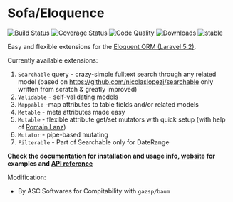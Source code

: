 # Sofa/Eloquence

[![Build Status](https://travis-ci.org/jarektkaczyk/eloquence.svg)](https://travis-ci.org/jarektkaczyk/eloquence) [![Coverage Status](https://coveralls.io/repos/jarektkaczyk/eloquence/badge.svg)](https://coveralls.io/r/jarektkaczyk/eloquence) [![Code Quality](https://scrutinizer-ci.com/g/jarektkaczyk/eloquence/badges/quality-score.png)](https://scrutinizer-ci.com/g/jarektkaczyk/eloquence) [![Downloads](https://poser.pugx.org/sofa/eloquence/downloads)](https://packagist.org/packages/sofa/eloquence) [![stable](https://poser.pugx.org/sofa/eloquence/v/stable.svg)](https://packagist.org/packages/sofa/eloquence)

Easy and flexible extensions for the [Eloquent ORM (Laravel 5.2)](https://laravel.com/docs/5.2/eloquent).


Currently available extensions: 

1. `Searchable` query - crazy-simple fulltext search through any related model (based on https://github.com/nicolaslopezj/searchable only written from scratch & greatly improved)
1. `Validable` - self-validating models
2. `Mappable` -map attributes to table fields and/or related models
3. `Metable` - meta attributes made easy
4. `Mutable` - flexible attribute get/set mutators with quick setup (with help of [Romain Lanz](https://github.com/RomainLanz))
5. `Mutator` - pipe-based mutating
6. `Filterable` - Part of Searchable only for DateRange

**Check the [documentation](https://github.com/jarektkaczyk/eloquence/wiki) for installation and usage info, [website](http://softonsofa.com/tag/eloquence/) for examples and [API reference](http://jarektkaczyk.github.io/eloquence-api)**

Modification:
 - By ASC Softwares for Compitability with `gazsp/baum`

